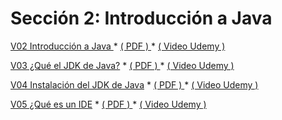 # Sección 2: Introducción a Java

[V02 Introducción a Java ]()
    * [ \( PDF \) ](V02_Introduccion_a_Java/Docs/01-01-00-IntroduccionJava-UJ.pdf)
    * [ \( Video Udemy \) ](https://www.udemy.com/course/universidad-java-especialista-en-java-desde-cero-a-master/learn/lecture/44759355#overview)

[V03 ¿Qué el JDK de Java?]()
    * [ \( PDF \) ](V03_Que_es_el_JDK_de_Java/Docs/01-02-00-JDKJava-UJ.pdf)
    * [ \( Video Udemy \) ](https://www.udemy.com/course/universidad-java-especialista-en-java-desde-cero-a-master/learn/lecture/44759387#overview)

[V04 Instalación del JDK de Java]()
    * [ \( PDF \) ](V04_Instalacion_del_JDK_de_Java/Docs/01-03-00-InstalacionJDK-UJ.pdf)
    * [ \( Video Udemy \) ](https://www.udemy.com/course/universidad-java-especialista-en-java-desde-cero-a-master/learn/lecture/44759439#overview)

[V05 ¿Qué es un IDE]()
    * [ \( PDF \) ](V05_Que_es_un_IDE/Docs/01-04-00-IDE-Java-UJ.pdf)
    * [ \( Video Udemy \) ](https://www.udemy.com/course/universidad-java-especialista-en-java-desde-cero-a-master/learn/lecture/44759473#overview)